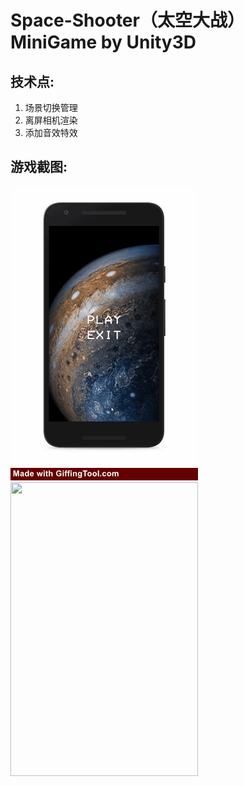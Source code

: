# Space-Shooter（太空大战）MiniGame by Unity3D

## 技术点:

1. 场景切换管理
2. 离屏相机渲染
3. 添加音效特效

## 游戏截图:

<img src="https://github.com/1anc3r/Space-Shooter/blob/master/Screenshots/动图2.gif?raw=true" width = "300" height = "470" alt=""/>
<img src="https://github.com/1anc3r/Space-Shooter/blob/master/Screenshots/动图1.gif?raw=true" width = "300" height = "470" alt=""/>
